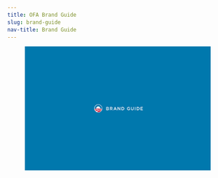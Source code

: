 ```yaml
---
title: OFA Brand Guide
slug: brand-guide
nav-title: Brand Guide
---
```


<figure>
    <img src="img/brand-guide/brand-guide.jpg" />
</figure>